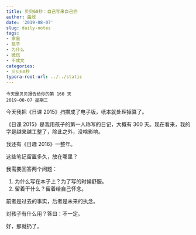 ```yaml
---
title: 贝贝60秒：自己写来自己扔
author: 曲政
date: '2019-08-07'
slug: daily-notes
tags:
- 家庭
- 孩子
- 为什么
- 微信
- 不成文
categories:
- 贝贝60秒
typora-root-url: ../../static
---
```


```
今天是贝贝报告给你的第 160 天
2019-08-07 星期三
```

今天我把《日课 2015》扫描成了电子版，纸本就处理掉算了。

《日课 2015》是我用孩子的第一人称写的日记，大概有 300 天。现在看来，我的字是越来越工整了，除此之外，没啥影响。

我还有《日趣 2016》一整年。

这些笔记留置多久，放在哪里？

我需要回答两个问题：

1.  为什么写在本子上？为了写的时候舒服。
2.  留着干什么？留着给自己怀念。

前者是过去的事实，后者是未来的执念。

对孩子有什么用？答曰：不一定。

好，那就扔了。